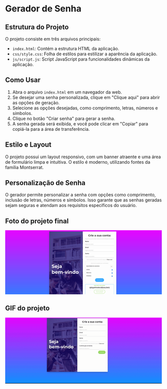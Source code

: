 # Gerador de Senha

## Estrutura do Projeto

O projeto consiste em três arquivos principais:

- `index.html`: Contém a estrutura HTML da aplicação.
- `css/style.css`: Folha de estilos para estilizar a aparência da aplicação.
- `js/script.js`: Script JavaScript para funcionalidades dinâmicas da aplicação.

## Como Usar

1. Abra o arquivo `index.html` em um navegador da web.
2. Se desejar uma senha personalizada, clique em "Clique aqui" para abrir as opções de geração.
3. Selecione as opções desejadas, como comprimento, letras, números e símbolos.
4. Clique no botão "Criar senha" para gerar a senha.
5. A senha gerada será exibida, e você pode clicar em "Copiar" para copiá-la para a área de transferência.

## Estilo e Layout

O projeto possui um layout responsivo, com um banner atraente e uma área de formulário limpa e intuitiva. O estilo é moderno, utilizando fontes da família Montserrat.

## Personalização de Senha

O gerador permite personalizar a senha com opções como comprimento, inclusão de letras, números e símbolos. Isso garante que as senhas geradas sejam seguras e atendam aos requisitos específicos do usuário.

## Foto do projeto final

![foto do projeto final](image.png)

## GIF do projeto

![gif do projeto](image-1.png)
